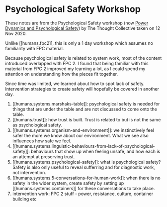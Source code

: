 
# Psychological Safety Workshop

These notes are from the Psychological Safety workshop (now [Power Dynamics and Psychological Safety](https://thethoughtcollective.arlo.co/w/courses/14-power-dynamics-and-psychological-safety)) by The Thought Collective taken on 12 Nov 2020.

Unlike [[humans.fpc2]], this is only a 1 day workshop which assumes no familiarity with FPC material.

Because psychological safety is related to system work, most of the content introduced overlapped with FPC 2. I found that being familiar with this material from FPC 2 improved my learning a lot, as I could spend my attention on understanding how the pieces fit together.

Since time was limited, we learned about how to spot lack of safety. Intervention strategies to create safety will hopefully be covered in another day.

1. [[humans.systems.marshaks-table]]: psychological safety is needed for things that are under the table and are not discussed to come onto the table.
2. [[humans.trust]]: how trust is built. Trust is related to but is not the same as psychological safety.
3. [[humans.systems.organism-and-environment]]: we instinctively feel safer the more we know about our environment. What we see also influences how safe we feel.
4. [[humans.systems.linguistic-behaviours-from-lack-of-psychological-safety]]: behaviours that show up when feeling unsafe, and how each is an attempt at preserving trust.
5. [[humans.systems.psychological-safety]]: what is psychological safety? Safety is also only useful to reveal sufferring and for diagnostic work, not intervention.
6. [[humans.systems.5-conversations-for-human-work]]: when there is no safety in the wider system, create safety by setting up [[humans.systems.containers]] for these conversations to take place.
7. intervention work: FPC 2 stuff - power, resistance, culture, container building etc
